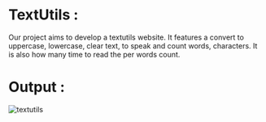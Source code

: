 # TextUtils :
 Our project aims to develop a textutils website. It features a convert to uppercase, lowercase, clear text, to speak and count
 words, characters. It is also how many time to read the per words count.
# Output :

![textutils](https://github.com/mahesh0702/TextUtils/assets/97695969/ba77f11f-0a1e-4d23-a114-d3edf71bc6b7)
